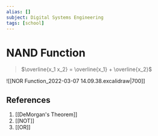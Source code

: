 ```yaml
---
alias: []
subject: Digital Systems Engineering
tags: [school]
---
```

# NAND Function


> $\overline{x_1 x_2} = \overline{x_1} + \overline{x_2}$

![[NOR Function_2022-03-07 14.09.38.excalidraw|700]]

## References
1. [[DeMorgan's Theorem]]
2. [[NOT]]
3. [[OR]]